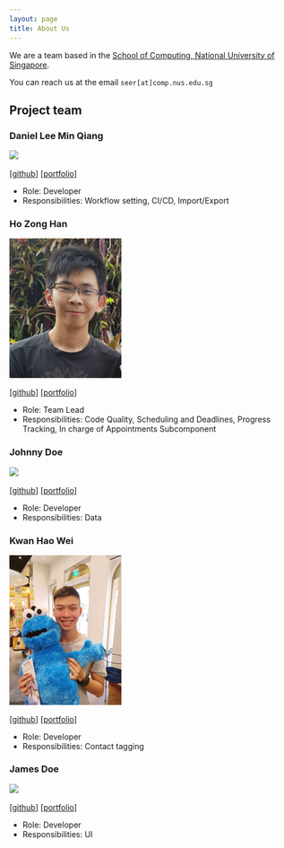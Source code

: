 ```yaml
---
layout: page
title: About Us
---
```


We are a team based in the [School of Computing, National University of Singapore](http://www.comp.nus.edu.sg).

You can reach us at the email `seer[at]comp.nus.edu.sg`

## Project team

### Daniel Lee Min Qiang

<img src="images/dandaandaaaaaan.png" width="200px">

[[github](https://github.com/dandaandaaaaaan)]
[[portfolio](team/dandaandaaaaaan.md)]

* Role: Developer
* Responsibilities: Workflow setting, CI/CD, Import/Export

### Ho Zong Han

<img src="images/sharpstorm.png" width="200px">

[[github](http://github.com/sharpstorm)]
[[portfolio](team/sharpstorm.md)]

* Role: Team Lead
* Responsibilities: Code Quality, Scheduling and Deadlines, Progress Tracking, In charge of Appointments Subcomponent

### Johnny Doe

<img src="images/johndoe.png" width="200px">

[[github](http://github.com/johndoe)] [[portfolio](team/johndoe.md)]

-   Role: Developer
-   Responsibilities: Data

### Kwan Hao Wei

<img src="images/kwanhw.png" width="200px">

[[github](http://github.com/kwanhw)]
[[portfolio](team/kwanhw.md)]

*   Role: Developer
*   Responsibilities: Contact tagging

### James Doe

<img src="images/johndoe.png" width="200px">

[[github](http://github.com/johndoe)]
[[portfolio](team/johndoe.md)]

-   Role: Developer
-   Responsibilities: UI
